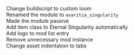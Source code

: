 Change buildscript to custom loom  
Renamed the module to `avaritia_singularity`  
Made the module passive  
Add item class to Eternal Singularity automatically  
Add logo to mod list entry  
Remove unnecessary mod instance  
Change asset indentation to tabs  
